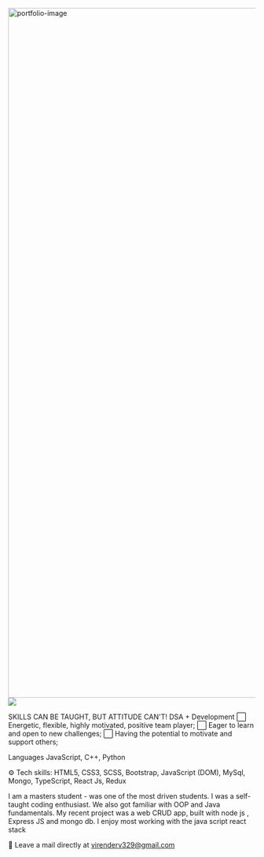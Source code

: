 <a href="https://virenv496.github.io/virender.codes/" target="_blank"><img src="https://media.giphy.com/media/KJbHomEjOvZKxsUVE2/giphy.gif" align="right" alt="portfolio-image" width="1400" height="auto"></a>
<a href="https://www.linkedin.com/in/virender-vishwakarma-952381176/" target="_blank"><img src="https://img.icons8.com/color/96/000000/linkedin-2.png"/></a>





SKILLS CAN BE TAUGHT, BUT ATTITUDE CAN'T!
DSA + Development
⬜️ Energetic, flexible, highly motivated, positive team player;
⬜️ Eager to learn and open to new challenges;
⬜️ Having the potential to motivate and support others;

Languages JavaScript, C++, Python

⚙️ Tech skills: HTML5, CSS3, SCSS, Bootstrap, JavaScript (DOM), MySql, Mongo, TypeScript, React Js, Redux

I am a masters student - was one of the most driven students. I was a self-taught coding enthusiast.
We also got familiar with OOP and Java fundamentals. My recent project was a web CRUD app, built with node js , Express JS and mongo db. I enjoy most working with the java script react stack

📩 Leave a mail directly at virenderv329@gmail.com





